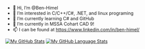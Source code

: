 - 👋 Hi, I’m @Ben-Himel
- 👀 I’m interested in C/C++/C#, .NET, and linux programing
- 🌱 I’m currently learning C# and GitHub 
- 💞️ I’m currently in MSSA Cohart CAD 9! 
- 📫 I can be found at https://www.linkedin.com/in/ben-himel/


[![My GitHub Stats](https://github-readme-stats.vercel.app/api/?username=ben-himel&count_private=true&theme=tokyonight&showicons=true)]()
[![My GitHub Language Stats](https://github-readme-stats.vercel.app/api/top-langs/?username=ben-himel&langs_count=5&theme=tokyonight)]()

<!---
Ben-Himel/Ben-Himel is a ✨ special ✨ repository because its `README.md` (this file) appears on your GitHub profile.
You can click the Preview link to take a look at your changes.
--->
